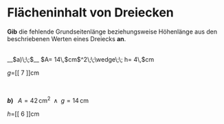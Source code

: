 <!--
version:  0.0.1

language: de


@style
input {
    text-align: center;
}

.flex-container {
    display: flex;
    flex-wrap: wrap;
    align-items: stretch;
    gap: 20px;
}

.flex-child {
    flex: 1;
    min-width: 350px;
    margin-right: 20px;
}

@media (max-width: 400px) {
    .flex-child {
        flex: 100%;
        margin-right: 0;
    }
}
@end

formula: \carry   \textcolor{red}{\scriptsize #1}
formula: \digit   \rlap{\carry{#1}}\phantom{#2}#2
formula: \permil  \text{‰}

import: https://raw.githubusercontent.com/LiaTemplates/Tikz-Jax/main/README.md

script: https://cdn.jsdelivr.net/gh/LiaTemplates/Tikz-Jax@main/dist/index.js


tags: Dreiecke, Länge, Fläche, leicht, niedrig, Angeben

comment: Berechne die unbekannte Seitenlänge aus dem Flächeninhalt einer dreieckigen Fläche.

author: Martin Lommatzsch

-->




# Flächeninhalt von Dreiecken


**Gib** die fehlende Grundseitenlänge beziehungsweise Höhenlänge aus den beschriebenen Werten eines Dreiecks **an**.

<br>


<section class="flex-container">

<div class="flex-child">
__$a)\;\;$__ $A= 14\,$cm$^2\;\;\wedge\;\; h= 4\,$cm

$g=$[[  7  ]]cm

<br>
</div>

<div class="flex-child">

__$b)\;\;$__ $A= 42\,$cm$^2\;\;\wedge\;\; g= 14\,$cm

$h=$[[  6  ]]cm



</div>

</section>





<br>
<br>
<br>
<br>
<br>